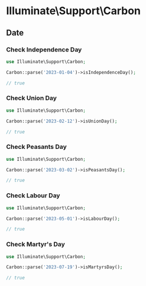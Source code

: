 # Illuminate\Support\Carbon

## Date

### Check Independence Day

```php
use Illuminate\Support\Carbon;

Carbon::parse('2023-01-04')->isIndependenceDay();

// true
```

### Check Union Day

```php
use Illuminate\Support\Carbon;

Carbon::parse('2023-02-12')->isUnionDay();

// true
```

### Check Peasants Day

```php
use Illuminate\Support\Carbon;

Carbon::parse('2023-03-02')->isPeasantsDay();

// true
```

### Check Labour Day

```php
use Illuminate\Support\Carbon;

Carbon::parse('2023-05-01')->isLabourDay();

// true
```

### Check Martyr's Day

```php
use Illuminate\Support\Carbon;

Carbon::parse('2023-07-19')->isMartyrsDay();

// true
```

